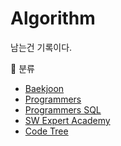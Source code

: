 # Algorithm

남는건 기록이다.

:dizzy: 분류

- [Baekjoon](https://github.com/ToLoad/Algorithm/tree/main/Baekjoon)
- [Programmers](https://github.com/ToLoad/Algorithm/tree/main/Programmers)
- [Programmers SQL](https://github.com/ToLoad/Algorithm/tree/main/Programmers%20SQL)
- [SW Expert Academy](https://github.com/ToLoad/Algorithm/tree/main/SWEA)
- [Code Tree](https://github.com/ToLoad/Algorithm/tree/main/Code%20Tree)
